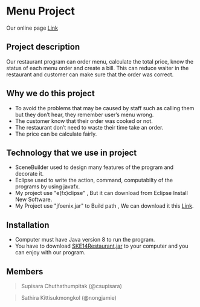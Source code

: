 # Menu Project

Our online page [Link](https://csupisara.github.io/MenuProject/)

## Project description
Our restaurant program can order menu, calculate the total price, know the status of each menu order and create a bill. 
This can reduce waiter in the restaurant and customer can make sure that the order was correct.

## Why we do this project
- To avoid the problems that may be caused by staff such as calling them but they don’t hear, they remember user’s menu wrong.
- The customer know that their order was cooked or not.
- The restaurant don’t need to waste their time take an order.
- The price can be calculate fairly.

## Technology that we use in project
- SceneBuilder used to design many features of the program and decorate it.
- Eclipse used to write the action, command, computabilty of the programs by using javafx.
- My project use "e(fx)clipse" , But it can download from Eclipse Install New Software.
- My Project use "jfoenix.jar" to Build path , We can download it this [Link](https://github.com/jfoenixadmin/JFoenix).

## Installation
- Computer must have Java version 8 to run the program.
- You have to download [SKE14Restaurant.jar](https://github.com/csupisara/MenuProject/blob/master/SKE14Restaurant.jar) to your computer and you can enjoy with our program. 

## Members
> Supisara Chuthathumpitak (@csupisara)

> Sathira Kittisukmongkol (@nongjamie)
